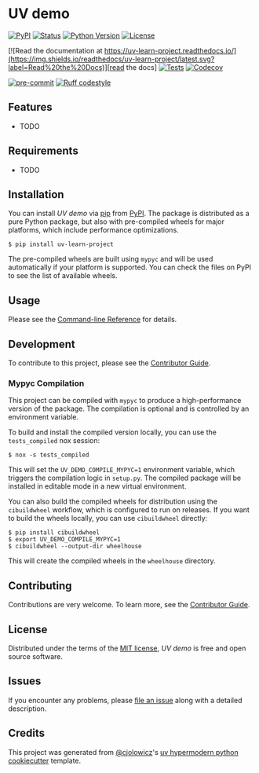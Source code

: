 # UV demo

[![PyPI](https://img.shields.io/pypi/v/uv-learn-project.svg)][pypi status]
[![Status](https://img.shields.io/pypi/status/uv-learn-project.svg)][pypi status]
[![Python Version](https://img.shields.io/pypi/pyversions/uv-learn-project)][pypi status]
[![License](https://img.shields.io/pypi/l/uv-learn-project)][license]

[![Read the documentation at https://uv-learn-project.readthedocs.io/](https://img.shields.io/readthedocs/uv-learn-project/latest.svg?label=Read%20the%20Docs)][read the docs]
[![Tests](https://github.com/anirudhssidhu/uv-learn-project/workflows/Tests/badge.svg)][tests]
[![Codecov](https://codecov.io/gh/anirudhssidhu/uv-learn-project/branch/main/graph/badge.svg)][codecov]

[![pre-commit](https://img.shields.io/badge/pre--commit-enabled-brightgreen?logo=pre-commit&logoColor=white)][pre-commit]
[![Ruff codestyle][ruff badge]][ruff project]

[pypi status]: https://pypi.org/project/uv-learn-project/
[read the docs]: https://uv-learn-project.readthedocs.io/
[tests]: https://github.com/anirudhssidhu/uv-learn-project/actions?workflow=Tests
[codecov]: https://app.codecov.io/gh/anirudhssidhu/uv-learn-project
[pre-commit]: https://github.com/pre-commit/pre-commit
[ruff badge]: https://img.shields.io/endpoint?url=https://raw.githubusercontent.com/astral-sh/ruff/main/assets/badge/v2.json
[ruff project]: https://github.com/charliermarsh/ruff

## Features

- TODO

## Requirements

- TODO

## Installation

You can install _UV demo_ via [pip] from [PyPI]. The package is distributed as a pure Python package, but also with pre-compiled wheels for major platforms, which include performance optimizations.

```console
$ pip install uv-learn-project
```

The pre-compiled wheels are built using `mypyc` and will be used automatically if your platform is supported. You can check the files on PyPI to see the list of available wheels.

## Usage

Please see the [Command-line Reference] for details.

## Development

To contribute to this project, please see the [Contributor Guide].

### Mypyc Compilation

This project can be compiled with `mypyc` to produce a high-performance version of the package. The compilation is optional and is controlled by an environment variable.

To build and install the compiled version locally, you can use the `tests_compiled` nox session:

```console
$ nox -s tests_compiled
```

This will set the `UV_DEMO_COMPILE_MYPYC=1` environment variable, which triggers the compilation logic in `setup.py`. The compiled package will be installed in editable mode in a new virtual environment.

You can also build the compiled wheels for distribution using the `cibuildwheel` workflow, which is configured to run on releases. If you want to build the wheels locally, you can use `cibuildwheel` directly:

```console
$ pip install cibuildwheel
$ export UV_DEMO_COMPILE_MYPYC=1
$ cibuildwheel --output-dir wheelhouse
```

This will create the compiled wheels in the `wheelhouse` directory.

## Contributing

Contributions are very welcome.
To learn more, see the [Contributor Guide].

## License

Distributed under the terms of the [MIT license][license],
_UV demo_ is free and open source software.

## Issues

If you encounter any problems,
please [file an issue] along with a detailed description.

## Credits

This project was generated from [@cjolowicz]'s [uv hypermodern python cookiecutter] template.

[@cjolowicz]: https://github.com/cjolowicz
[pypi]: https://pypi.org/
[uv hypermodern python cookiecutter]: https://github.com/bosd/cookiecutter-uv-hypermodern-python
[file an issue]: https://github.com/anirudhssidhu/uv-learn-project/issues
[pip]: https://pip.pypa.io/

<!-- github-only -->

[license]: https://github.com/anirudhssidhu/uv-learn-project/blob/main/LICENSE
[contributor guide]: https://github.com/anirudhssidhu/uv-learn-project/blob/main/CONTRIBUTING.md
[command-line reference]: https://uv-learn-project.readthedocs.io/en/latest/usage.html
